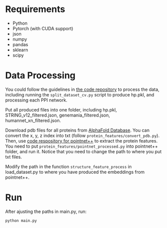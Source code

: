 # Requirements

- Python 
- Pytorch (with CUDA support)
- json
- numpy
- pandas
- sklearn
- scipy

# Data Processing

You could follow the guidelines in [the code repository](https://github.com/liulizhi1996/HPODNets) to process the data, including running the `split_dataset_cv.py` script to produce hp.pkl, and processing each PPI network. 

Put all produced files into one folder, including hp.pkl, STRING_v12_filtered.json, genemania_filtered.json, humannet_xn_filtered.json.

Download pdb files for all proteins from [AlphaFold Database](https://alphafold.ebi.ac.uk/). You can convert the x, y, z index into txt (follow `protein_features/convert_pdb.py`). Then, use [code respository for pointnet++](https://github.com/charlesq34/pointnet2) to extract the protein features. You need to put `protein_features/pointnet_processed.py` into pointnet++ folder, and run it. Notice that you need to change the path to where you put txt files.

Modify the path in the function `structure_feature_process` in load_dataset.py to where you have produced the embeddings from pointnet++.

# Run

After ajusting the paths in main.py, run:

```
python main.py
```




